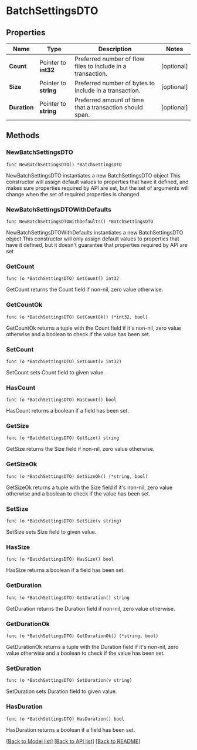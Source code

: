 # BatchSettingsDTO

## Properties

Name | Type | Description | Notes
------------ | ------------- | ------------- | -------------
**Count** | Pointer to **int32** | Preferred number of flow files to include in a transaction. | [optional] 
**Size** | Pointer to **string** | Preferred number of bytes to include in a transaction. | [optional] 
**Duration** | Pointer to **string** | Preferred amount of time that a transaction should span. | [optional] 

## Methods

### NewBatchSettingsDTO

`func NewBatchSettingsDTO() *BatchSettingsDTO`

NewBatchSettingsDTO instantiates a new BatchSettingsDTO object
This constructor will assign default values to properties that have it defined,
and makes sure properties required by API are set, but the set of arguments
will change when the set of required properties is changed

### NewBatchSettingsDTOWithDefaults

`func NewBatchSettingsDTOWithDefaults() *BatchSettingsDTO`

NewBatchSettingsDTOWithDefaults instantiates a new BatchSettingsDTO object
This constructor will only assign default values to properties that have it defined,
but it doesn't guarantee that properties required by API are set

### GetCount

`func (o *BatchSettingsDTO) GetCount() int32`

GetCount returns the Count field if non-nil, zero value otherwise.

### GetCountOk

`func (o *BatchSettingsDTO) GetCountOk() (*int32, bool)`

GetCountOk returns a tuple with the Count field if it's non-nil, zero value otherwise
and a boolean to check if the value has been set.

### SetCount

`func (o *BatchSettingsDTO) SetCount(v int32)`

SetCount sets Count field to given value.

### HasCount

`func (o *BatchSettingsDTO) HasCount() bool`

HasCount returns a boolean if a field has been set.

### GetSize

`func (o *BatchSettingsDTO) GetSize() string`

GetSize returns the Size field if non-nil, zero value otherwise.

### GetSizeOk

`func (o *BatchSettingsDTO) GetSizeOk() (*string, bool)`

GetSizeOk returns a tuple with the Size field if it's non-nil, zero value otherwise
and a boolean to check if the value has been set.

### SetSize

`func (o *BatchSettingsDTO) SetSize(v string)`

SetSize sets Size field to given value.

### HasSize

`func (o *BatchSettingsDTO) HasSize() bool`

HasSize returns a boolean if a field has been set.

### GetDuration

`func (o *BatchSettingsDTO) GetDuration() string`

GetDuration returns the Duration field if non-nil, zero value otherwise.

### GetDurationOk

`func (o *BatchSettingsDTO) GetDurationOk() (*string, bool)`

GetDurationOk returns a tuple with the Duration field if it's non-nil, zero value otherwise
and a boolean to check if the value has been set.

### SetDuration

`func (o *BatchSettingsDTO) SetDuration(v string)`

SetDuration sets Duration field to given value.

### HasDuration

`func (o *BatchSettingsDTO) HasDuration() bool`

HasDuration returns a boolean if a field has been set.


[[Back to Model list]](../README.md#documentation-for-models) [[Back to API list]](../README.md#documentation-for-api-endpoints) [[Back to README]](../README.md)



